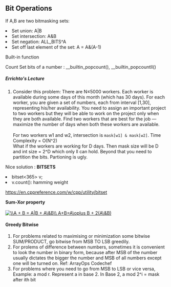 ## Bit Operations

If A,B are two bitmasking sets: 
<li> Set union: A|B
<li> Set intersection: A&B
<li> Set negation: ALL_BITS^A
<li> Set off last element of the set: A = A&(A-1)
  
Built-in function </br>
  
Count Set bits of a number : __builtin_popcount(), __builtin_popcountll()

##### Errichto's Lecture
1. Consider this problem: There are N≤5000 workers. Each worker is available during some days of this month (which has 30 days). For each worker, you are given a set of numbers, each from interval [1,30], representing his/her availability. You need to assign an important project to two workers but they will be able to work on the project only when they are both available. Find two workers that are best for the job — maximize the number of days when both these workers are available.
</br></br>
For two workers w1 and w2, intersection is `mask[w1] & mask[w2]`. Time Complexity = O(N^2) </br>
What if the workers are working for D days. Then mask size will be D and int size = 2^D which only ll can hold. Beyond that you need to partition the bits.
Partioning is ugly.</br>

Nice solution : **BITSETS**

<li>bitset<365> v;
<li>v.count(): hamming weight

https://en.cppreference.com/w/cpp/utility/bitset
  
**Sum-Xor property**</br></br>
  <a href="https://www.codecogs.com/eqnedit.php?latex=\\A&space;&plus;&space;B&space;=&space;A|B&space;&plus;&space;A\&B\\&space;A&plus;B=A\oplus&space;B&space;&plus;&space;2(A\&B)" target="_blank"><img src="https://latex.codecogs.com/gif.latex?\\A&space;&plus;&space;B&space;=&space;A|B&space;&plus;&space;A\&B\\&space;A&plus;B=A\oplus&space;B&space;&plus;&space;2(A\&B)" title="\\A + B = A|B + A\&B\\ A+B=A\oplus B + 2(A\&B)" /></a>


  #### Greedy Bitwise
  
  1. For problems related to maximising or minimization some bitwise SUM/PRODUCT, go bitwise from MSB TO LSB greedily.
  2. For prolems of difference between numbers, sometimes it is convenient to look the number in binary form, because after MSB of the number usually dictates the bigger the number and MSB of all numbers except one will be turned on. Ref: ArrayOps Codechef
  3. For problems where you need to go from MSB to LSB or vice versa, Example: a mod r. Represent a in base 2. In Base 2, a mod 2^i = mask after ith bit
